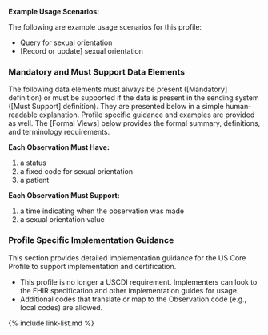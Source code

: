 

**Example Usage Scenarios:**

The following are example usage scenarios for this profile:

- Query for sexual orientation
- [Record or update] sexual orientation

### Mandatory and Must Support Data Elements

The following data elements must always be present ([Mandatory] definition) or must be supported if the data is present in the sending system ([Must Support] definition). They are presented below in a simple human-readable explanation. Profile specific guidance and examples are provided as well. The [Formal Views] below provides the formal summary, definitions, and terminology requirements.  

**Each Observation Must Have:**

1. a status
1. a fixed code for sexual orientation
1. a patient

**Each Observation Must Support:**

1. a time indicating when the observation was made
2. a sexual orientation value

### Profile Specific Implementation Guidance

This section provides detailed implementation guidance for the US Core Profile to support implementation and certification.

* This profile is no longer a USCDI requirement. Implementers can look to the FHIR specification and other implementation guides for usage.
* Additional codes that translate or map to the Observation code (e.g., local codes) are allowed.

{% include link-list.md %}
